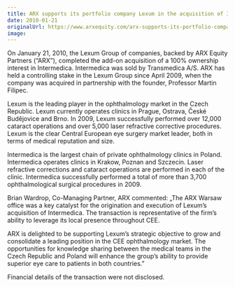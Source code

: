 ```yaml
---
title: ARX supports its portfolio company Lexum in the acquisition of Intermedica
date: 2010-01-21
originalUrl: https://www.arxequity.com/arx-supports-its-portfolio-company-lexum-in-the-acquisition-of-intermedica/
image:
---
```


On January 21, 2010, the Lexum Group of companies, backed by ARX Equity Partners (“ARX”), completed the add-on acquisition of a 100% ownership interest in Intermedica. Intermedica was sold by Transmedica A/S. ARX has held a controlling stake in the Lexum Group since April 2009, when the company was acquired in partnership with the founder, Professor Martin Filipec.

Lexum is the leading player in the ophthalmology market in the Czech Republic. Lexum currently operates clinics in Prague, Ostrava, České Budějovice and Brno. In 2009, Lexum successfully performed over 12,000 cataract operations and over 5,000 laser refractive corrective procedures. Lexum is the clear Central European eye surgery market leader, both in terms of medical reputation and size.

Intermedica is the largest chain of private ophthalmology clinics in Poland. Intermedica operates clinics in Krakow, Poznan and Szczecin. Laser refractive corrections and cataract operations are performed in each of the clinic. Intermedica successfully performed a total of more than 3,700 ophthalmological surgical procedures in 2009.

Brian Wardrop, Co-Managing Partner, ARX commented:
„The ARX Warsaw office was a key catalyst for the origination and execution of Lexum’s acquisition of Intermedica. The transaction is representative of the firm’s ability to leverage its local presence throughout CEE.

ARX is delighted to be supporting Lexum’s strategic objective to grow and consolidate a leading position in the CEE ophthalmology market. The opportunities for knowledge sharing between the medical teams in the Czech Republic and Poland will enhance the group’s ability to provide superior eye care to patients in both countries.”

Financial details of the transaction were not disclosed.
